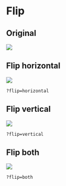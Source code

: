 # Flip



## Original

![](https://zenhub.zengenti.com/image-examples/tree-frog.jpg?width=500)


## Flip horizontal

![](https://zenhub.zengenti.com/image-examples/tree-frog.jpg?width=500&flip=horizontal)

```
?flip=horizontal
```

## Flip vertical

![](https://zenhub.zengenti.com/image-examples/tree-frog.jpg?width=500&flip=vertical)

```
?flip=vertical
```

## Flip both

![](https://zenhub.zengenti.com/image-examples/tree-frog.jpg?width=500&flip=both)

```
?flip=both
```


